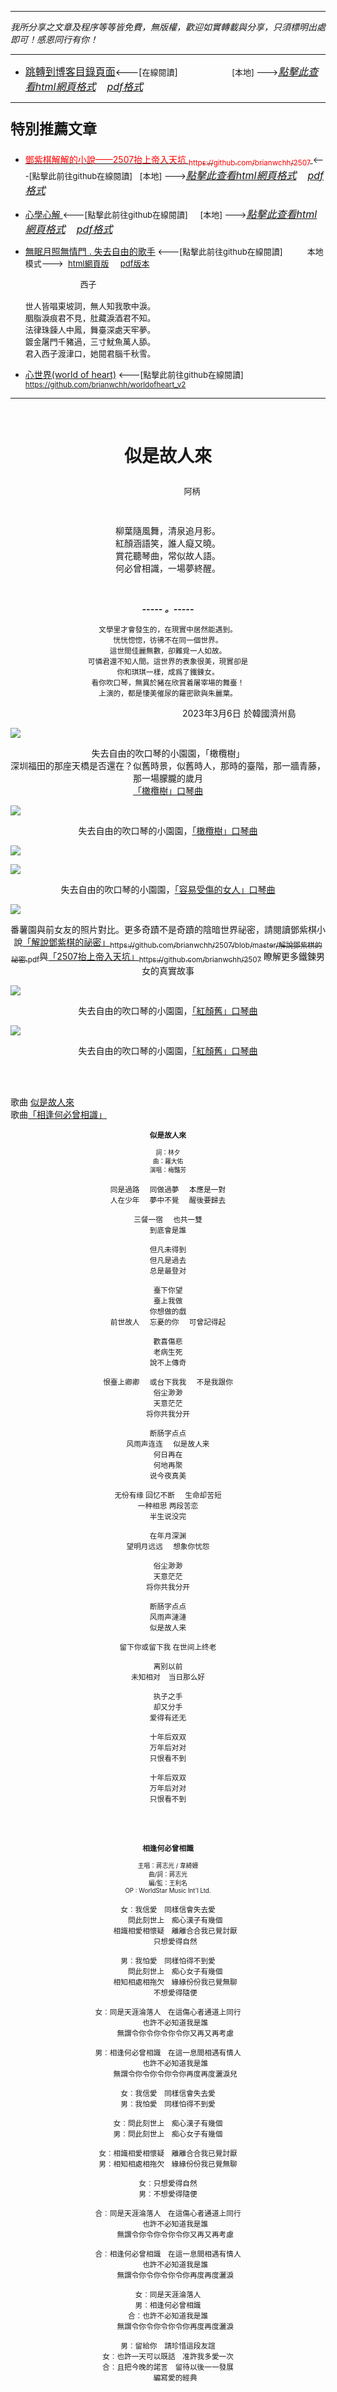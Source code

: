 ***
*我所分享之文章及程序等等皆免費，無版權，歡迎如實轉載與分享，只須標明出處即可！感恩同行有你！* 
****
- [<font size=3>跳轉到博客目錄頁面</font>](../../tableOfContent.md)<---[<font size=2>在線閱讀</font>]&nbsp;&nbsp; &nbsp; &nbsp; &nbsp; &nbsp; &nbsp; &nbsp; &nbsp; &nbsp;&nbsp; &nbsp;  <font size=2> [本地] ---></font><font size=3>[*_點擊此查看html網頁格式_*](../../tableOfContent.html)&nbsp; &nbsp; [*_pdf格式_*](../../tableOfContent.md.pdf)</font>
****

### <p style="font-size: 23px; font-weight:900;">特別推薦文章</p>

- [<font color=red> 鄧紫棋解解的小說——2507抬上帝入天坑 <sub>https://github.com/brianwchh/2507 </sub></font>](https://github.com/brianwchh/worldofheart_v2/blob/main/md_and_html/%E9%84%A7%E7%B4%AB%E6%A3%8B%E8%A7%A3%E8%A7%A3%E7%9A%84%E5%B0%8F%E8%AA%AA%E2%80%94%E2%80%942507%E6%8A%AC%E4%B8%8A%E5%B8%9D%E5%85%A5%E5%A4%A9%E5%9D%91.md)<font size=2><---[點擊此前往github在線閱讀]</font>&nbsp;&nbsp; <font size=2> [本地] ---></font><font size=3>[*_點擊此查看html網頁格式_*](../../md_and_html/鄧紫棋解解的小說——2507抬上帝入天坑.html)&nbsp; &nbsp; [*_pdf格式_*](../../md_and_html/鄧紫棋解解的小說——2507抬上帝入天坑.md.pdf)</font> 

- [<font  > 心學心解 </font>](https://github.com/brianwchh/worldofheart_v2/blob/main/md_and_html/%E5%BF%83%E5%AD%B8%E6%96%B0%E8%A7%A3.md)<font size=2><---[點擊此前往github在線閱讀]</font>&nbsp;&nbsp; &nbsp;   <font size=2> [本地] ---></font><font size=3>[*_點擊此查看html網頁格式_*](../../md_and_html/心學新解.html)&nbsp; &nbsp; [*_pdf格式_*](../../md_and_html/心學新解.md.pdf)</font> 

- [<font  >無眠月照無情門 . 失去自由的歌手</font>](https://github.com/brianwchh/worldofheart_v2/blob/main/md_and_html/%E7%84%A1%E7%9C%A0%E6%9C%88%E7%85%A7%E7%84%A1%E6%83%85%E9%96%80.md)<font size=2> <---[點擊此前往github在線閱讀]</font> &nbsp;&nbsp;&nbsp;&nbsp;&nbsp;&nbsp;&nbsp;&nbsp; <font size=2>本地模式---> &nbsp;[html網頁版](../../md_and_html/無眠月照無情門.html) &nbsp;&nbsp;&nbsp; [pdf版本](../../md_and_html/無眠月照無情門.md.pdf) </font>

    <p><font size=2>&nbsp; &nbsp; &nbsp; &nbsp; &nbsp; &nbsp; &nbsp; &nbsp; &nbsp; &nbsp; &nbsp; &nbsp; 西子</br></br>世人皆唱東坡詞，無人知我歌中淚。</br>胭脂淚痕君不見，肚藏淚酒君不知。</br>法律珠鍊人中鳳，舞臺深處天牢夢。</br>鍍金屠門千豬過，三寸魷魚萬人舔。</br>君入西子渡津口，她閱君腦千秋雪。</font></p>
    
- [<font  >心世界(world of heart)</font>](https://github.com/brianwchh/worldofheart_v2)<font size=2> <---[點擊此前往github在線閱讀]</font> <sub> https://github.com/brianwchh/worldofheart_v2 </sub>

   

****



</br>

# ****<p align="center" style="font-size: 28px;">似是故人來</p>****

<p align="center" style="font-size: small;">&nbsp;&nbsp;&nbsp;&nbsp;&nbsp;&nbsp;&nbsp;&nbsp;&nbsp;&nbsp;&nbsp;&nbsp;&nbsp;&nbsp;&nbsp;&nbsp;&nbsp;&nbsp;&nbsp;&nbsp; 阿柄</p>




<div align="center"> <!-- div_1-->



</br>


柳葉隨風舞，清泉追月影。   
紅顏涵語笑，誰人癡又曉。   
賞花聽琴曲，常似故人語。   
何必曾相識，一場夢終醒。  


</br>

***_-----&nbsp;。-----_***

<sub ><span>文學里才會發生的，在現實中居然能遇到。</br>恍恍惚惚，彷彿不在同一個世界。</br>這世間佳麗無數，卻難覓一人如故。      
可憐君還不知人間。這世界的表象很美，現實卻是</br>你和琪琪一樣，成爲了鐵鍊女。</br>看你吹口琴，無異於豬在欣賞着屠宰場的舞臺！</br>上演的，都是悽美催尿的羅密歐與朱麗葉。</br></span> </sub>




<p align="right"> 2023年3月6日  於韓國濟州島 &nbsp;&nbsp;&nbsp;&nbsp;&nbsp;&nbsp;&nbsp;&nbsp;&nbsp;&nbsp;&nbsp; </p>  
  
</div> <!-- end of div_1-->

  




<!-- image area, flex to make it center,it may not work for github, for html and pdf rendering only -->
<div align="center" style="page-break-inside: avoid; margin-top:1px; margin-bottom:1px;"> <!-- pictureWrapper_div add this only to make the bendan github understand -->
  <div class="ImageWrapperFlex" >
   <div class="FlexSide"  ></div>
   <image class="FlexImage"   src='./images/cfy1.png'/>
   <div class="FlexSide" ></div>
  </div>

  <span > 失去自由的吹口琴的小園園，「橄欖樹」 </br> 深圳福田的那座天橋是否還在？似舊時景，似舊時人，那時的臺階，那一牆青藤，那一場朦朧的歲月 </br>[「橄欖樹」口琴曲](https://youtu.be/MjGAzxyempM)</span> 

</div> <!-- end pictureWrapper_div -->

<!-- image area, flex to make it center,it may not work for github, for html and pdf rendering only -->
<div align="center" style="page-break-inside: avoid; margin-top:1px; margin-bottom:1px;"> <!-- pictureWrapper_div add this only to make the bendan github understand -->
  <div class="ImageWrapperFlex" >
   <div class="FlexSide"  ></div>
   <image class="FlexImage"   src='./images/cfy2.png'/>
   <div class="FlexSide" ></div>
  </div>

  <span> 失去自由的吹口琴的小園園，[「橄欖樹」口琴曲](https://youtu.be/MjGAzxyempM) </span> 

</div> <!-- end pictureWrapper_div -->

<!-- image area, flex to make it center,it may not work for github, for html and pdf rendering only -->
<div align="center" style="page-break-inside: avoid; margin-top:1px; margin-bottom:1px;"> <!-- pictureWrapper_div add this only to make the bendan github understand -->
  <div class="ImageWrapperFlex" >
   <div class="FlexSide"  ></div>
   <image class="FlexImage"   src='./images/cfy3.png'/>
   <div class="FlexSide" ></div>
  </div>
  <p > </p> 
</div> <!-- end pictureWrapper_div -->

<!-- image area, flex to make it center,it may not work for github, for html and pdf rendering only -->
<div align="center" style="page-break-inside: avoid; margin-top:1px; margin-bottom:1px;"> <!-- pictureWrapper_div add this only to make the bendan github understand -->
  <div class="ImageWrapperFlex" >
   <div class="FlexSide"  ></div>
   <image class="FlexImage"   src='./images/cfy4.png'/>
   <div class="FlexSide" ></div>
  </div>

  <span> 失去自由的吹口琴的小園園，[「容易受傷的女人」口琴曲](https://youtu.be/Wxy8KSxKqz4) </span> 

</div> <!-- end pictureWrapper_div -->

<!-- image area, flex to make it center,it may not work for github, for html and pdf rendering only -->
<div align="center" style="page-break-inside: avoid; margin-top:1px; margin-bottom:1px;"> <!-- pictureWrapper_div add this only to make the bendan github understand -->
  <div class="ImageWrapperFlex" >
   <div class="FlexSide"  ></div>
   <image class="FlexImage"   src='./images/相似照.png'/>
   <div class="FlexSide" ></div>
  </div>

  <span > 番薯園與前女友的照片對比。更多奇蹟不是奇蹟的陰暗世界祕密，請閱讀鄧紫棋小說[「解說鄧紫棋的祕密」<sub>https://github.com/brianwchh/2507/blob/master/解說鄧紫棋的祕密.pdf</sub>](https://github.com/brianwchh/2507/blob/master/%E8%A7%A3%E8%AA%AA%E9%84%A7%E7%B4%AB%E6%A3%8B%E7%9A%84%E7%A5%95%E5%AF%86.pdf)與[「2507抬上帝入天坑」<sub>https://github.com/brianwchh/2507</sub>](https://github.com/brianwchh/2507) 瞭解更多鐵鍊男女的真實故事</span> 
</div> <!-- end pictureWrapper_div -->

<!-- image area, flex to make it center,it may not work for github, for html and pdf rendering only -->
<div align="center" style="page-break-inside: avoid; margin-top:1px; margin-bottom:1px;"> <!-- pictureWrapper_div add this only to make the bendan github understand -->
  <div class="ImageWrapperFlex" >
   <div class="FlexSide"  ></div>
   <image class="FlexImage"   src='./images/紅顏舊.png'/>
   <div class="FlexSide" ></div>
  </div>

  <span> 失去自由的吹口琴的小園園，[「紅顏舊」口琴曲](https://youtu.be/lLkLLD3xeuc) </span> 

</div> <!-- end pictureWrapper_div -->

<!-- image area, flex to make it center,it may not work for github, for html and pdf rendering only -->
<div align="center" style="page-break-inside: avoid; margin-top:1px; margin-bottom:1px;"> <!-- pictureWrapper_div add this only to make the bendan github understand -->
  <div class="ImageWrapperFlex" >
   <div class="FlexSide"  ></div>
   <image class="FlexImage"   src='./images/紅顏舊2.png'/>
   <div class="FlexSide" ></div>
  </div>

  <span> 失去自由的吹口琴的小園園，[「紅顏舊」口琴曲](https://youtu.be/lLkLLD3xeuc) </span> 

</div> <!-- end pictureWrapper_div -->


</br>
</br>

歌曲 [似是故人來](https://youtu.be/XnFJxvvIWdc)   
歌曲[「相逢何必曾相識」](https://youtu.be/dTtxd7Fzsvo)

<div align="center"> 

<sub><span>**似是故人來**</br></br><sub>詞：林夕</br>曲：羅大佑</br>演唱：梅豔芳</sub></br></br>同是過路 &nbsp; &nbsp; 同做過夢 &nbsp; &nbsp; 本應是一對  
人在少年 &nbsp; &nbsp; 夢中不覺  &nbsp; &nbsp; 醒後要歸去  </br></br>
三餐一宿 &nbsp; &nbsp;  也共一雙   
到底會是誰  </br></br>
但凡未得到    
但凡是過去    
总是最登对  
</br>
臺下你望   
臺上我做  
你想做的戲  
前世故人  &nbsp; &nbsp;  忘憂的你  &nbsp; &nbsp; 可曾記得起  
</br>
歡喜傷悲   
老病生死  
說不上傳奇   
</br>
恨臺上卿卿  &nbsp; &nbsp; 或台下我我  &nbsp; &nbsp; 不是我跟你  
俗尘渺渺  
天意茫茫   
将你共我分开  
</br>
断肠字点点  
风雨声连连  &nbsp; &nbsp;  似是故人来  
何日再在  
何地再聚  
说今夜真美  
</br>
无份有缘 
回忆不断  &nbsp; &nbsp;  生命却苦短  
一种相思 
两段苦恋  
半生说没完  
</br>
在年月深渊   
望明月远远  &nbsp; &nbsp; 想象你忧怨   
</br>
俗尘渺渺  
天意茫茫   
将你共我分开   
</br>
断肠字点点   
风雨声漣漣   
似是故人来  
</br>
留下你或留下我
在世间上终老  
</br>
离别以前  
未知相对&nbsp; &nbsp; 当日那么好  
</br>
执子之手  
却又分手  
爱得有还无  
</br>
十年后双双   
万年后对对  
只恨看不到  
</br>
十年后双双  
万年后对对  
只恨看不到</span></sub>

</div>

</br>

</br>

<div align="center">

<sub><span>**相逢何必曾相識**　</br></br><sub>主唱：蔣志光 / 韋綺姍</br>
曲/詞：蔣志光　</br>編/監：王利名</br>
OP : WorldStar Music Int'l Ltd.</br></sub>
</br>
女︰我信愛　同樣信會失去愛   
　　問此刻世上　痴心漢子有幾個  
　　相識相愛相懷疑　離離合合我已覺討厭  
　　只想愛得自然   
</br>
男︰我怕愛　同樣怕得不到愛  
　　問此刻世上　痴心女子有幾個  
　　相知相處相拖欠　緣緣份份我已覺無聊  
　　不想愛得隨便  
</br>
女︰同是天涯淪落人　在這傷心者通道上同行  
　　也許不必知道我是誰  
　　無謂令你令你令你令你又再又再考慮  
</br>
男︰相逢何必曾相識　在這一息間相遇有情人  
　　也許不必知道我是誰  
　　無謂令你令你令你令你再度再度灑淚兒  
</br>
女︰我信愛　同樣信會失去愛   
男︰我怕愛　同樣怕得不到愛  
</br>
女︰問此刻世上　痴心漢子有幾個  
男︰問此刻世上　痴心女子有幾個  
</br>
女︰相識相愛相懷疑　離離合合我已覺討厭  
男︰相知相處相拖欠　緣緣份份我已覺無聊  
</br>
女︰只想愛得自然  
男︰不想愛得隨便   
 </br>
合︰同是天涯淪落人　在這傷心者通道上同行  
　　也許不必知道我是誰  
　　無謂令你令你令你令你又再又再考慮  
</br>
合︰相逢何必曾相識　在這一息間相遇有情人  
　　也許不必知道我是誰  
　　無謂令你令你令你令你再度再度灑淚  
</br>
女︰同是天涯淪落人   
男︰相逢何必曾相識  
合︰也許不必知道我是誰  
　　無謂令你令你令你令你再度再度灑淚  
</br>
男︰留給你　請珍惜這段友誼  
女︰也許一天可以既話　准許我多愛一次   
合︰且把今晚的諾言　留待以後一一發展  
　　編寫愛的經典 <span></sub>
</br>
</div>

</br>
</br>


<style>

.ImageWrapperFlex {
    display: flex; 
    flex-direction: row; 
    margin-top: 1px; 
    margin-bottom: 1px;

    width: 100% ;
}

.FlexSide {
    flex-basis: 0px ;
    flex:1;

}



/* large device screen 設置熒幕顯示圖片大小（電腦等大型屏幕）*/
@media only screen and (min-width: 600px) {

    .FlexImage {
        flex-basis: 600px ;
        flex:0;    
        height:auto; 
        max-width: 600px;
        min-width: 600px;
     
    }

}

 /* small device screen 設置熒幕顯示圖片大小（平板手機等屏幕）*/
@media only screen and (max-width: 600px) {
    
    .FlexImage {
        flex-basis: 600px ;
        flex:1;
        height:auto; 
     
    }

}

/* style for print !important 設置打印圖片大小*/
@media print {

    .FlexImage {
        flex-basis: 500px ;
        flex:0;    
        height:auto; 
        max-width: 500px;
        min-width: 500px;
     
    }
}


</style>


